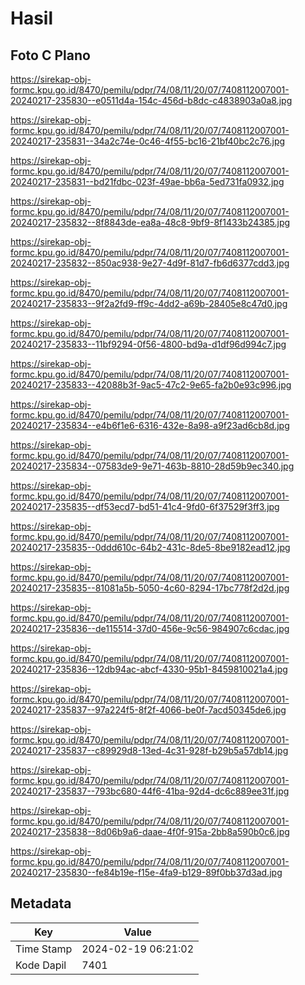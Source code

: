 # Hasil

## Foto C Plano

https://sirekap-obj-formc.kpu.go.id/8470/pemilu/pdpr/74/08/11/20/07/7408112007001-20240217-235830--e0511d4a-154c-456d-b8dc-c4838903a0a8.jpg

https://sirekap-obj-formc.kpu.go.id/8470/pemilu/pdpr/74/08/11/20/07/7408112007001-20240217-235831--34a2c74e-0c46-4f55-bc16-21bf40bc2c76.jpg

https://sirekap-obj-formc.kpu.go.id/8470/pemilu/pdpr/74/08/11/20/07/7408112007001-20240217-235831--bd21fdbc-023f-49ae-bb6a-5ed731fa0932.jpg

https://sirekap-obj-formc.kpu.go.id/8470/pemilu/pdpr/74/08/11/20/07/7408112007001-20240217-235832--8f8843de-ea8a-48c8-9bf9-8f1433b24385.jpg

https://sirekap-obj-formc.kpu.go.id/8470/pemilu/pdpr/74/08/11/20/07/7408112007001-20240217-235832--850ac938-9e27-4d9f-81d7-fb6d6377cdd3.jpg

https://sirekap-obj-formc.kpu.go.id/8470/pemilu/pdpr/74/08/11/20/07/7408112007001-20240217-235833--9f2a2fd9-ff9c-4dd2-a69b-28405e8c47d0.jpg

https://sirekap-obj-formc.kpu.go.id/8470/pemilu/pdpr/74/08/11/20/07/7408112007001-20240217-235833--11bf9294-0f56-4800-bd9a-d1df96d994c7.jpg

https://sirekap-obj-formc.kpu.go.id/8470/pemilu/pdpr/74/08/11/20/07/7408112007001-20240217-235833--42088b3f-9ac5-47c2-9e65-fa2b0e93c996.jpg

https://sirekap-obj-formc.kpu.go.id/8470/pemilu/pdpr/74/08/11/20/07/7408112007001-20240217-235834--e4b6f1e6-6316-432e-8a98-a9f23ad6cb8d.jpg

https://sirekap-obj-formc.kpu.go.id/8470/pemilu/pdpr/74/08/11/20/07/7408112007001-20240217-235834--07583de9-9e71-463b-8810-28d59b9ec340.jpg

https://sirekap-obj-formc.kpu.go.id/8470/pemilu/pdpr/74/08/11/20/07/7408112007001-20240217-235835--df53ecd7-bd51-41c4-9fd0-6f37529f3ff3.jpg

https://sirekap-obj-formc.kpu.go.id/8470/pemilu/pdpr/74/08/11/20/07/7408112007001-20240217-235835--0ddd610c-64b2-431c-8de5-8be9182ead12.jpg

https://sirekap-obj-formc.kpu.go.id/8470/pemilu/pdpr/74/08/11/20/07/7408112007001-20240217-235835--81081a5b-5050-4c60-8294-17bc778f2d2d.jpg

https://sirekap-obj-formc.kpu.go.id/8470/pemilu/pdpr/74/08/11/20/07/7408112007001-20240217-235836--de115514-37d0-456e-9c56-984907c6cdac.jpg

https://sirekap-obj-formc.kpu.go.id/8470/pemilu/pdpr/74/08/11/20/07/7408112007001-20240217-235836--12db94ac-abcf-4330-95b1-8459810021a4.jpg

https://sirekap-obj-formc.kpu.go.id/8470/pemilu/pdpr/74/08/11/20/07/7408112007001-20240217-235837--97a224f5-8f2f-4066-be0f-7acd50345de6.jpg

https://sirekap-obj-formc.kpu.go.id/8470/pemilu/pdpr/74/08/11/20/07/7408112007001-20240217-235837--c89929d8-13ed-4c31-928f-b29b5a57db14.jpg

https://sirekap-obj-formc.kpu.go.id/8470/pemilu/pdpr/74/08/11/20/07/7408112007001-20240217-235837--793bc680-44f6-41ba-92d4-dc6c889ee31f.jpg

https://sirekap-obj-formc.kpu.go.id/8470/pemilu/pdpr/74/08/11/20/07/7408112007001-20240217-235838--8d06b9a6-daae-4f0f-915a-2bb8a590b0c6.jpg

https://sirekap-obj-formc.kpu.go.id/8470/pemilu/pdpr/74/08/11/20/07/7408112007001-20240217-235830--fe84b19e-f15e-4fa9-b129-89f0bb37d3ad.jpg


## Metadata

| Key        | Value               |
| ---------- | ------------------- |
| Time Stamp | 2024-02-19 06:21:02 |
| Kode Dapil | 7401                |



